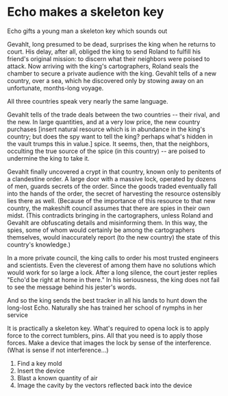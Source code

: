 # Echo makes a skeleton key

Echo gifts a young man a skeleton key which sounds out 

Gevahlt, long presumed to be dead, surprises the king when he returns to court. His delay, after all, obliged the king to send Roland to fulfill his friend's original mission: to discern what their neighbors were poised to attack. Now arriving with the king's cartographers, Roland seals the chamber to secure a private audience with the king. Gevahlt tells of a new country, over a sea, which he discovered only by stowing away on an unfortunate, months-long voyage. 

All three countries speak very nearly the same language. 

Gevahlt tells of the trade deals between the two countries -- their rival, and the new. In large quantities, and at a very low price, the new country purchases [insert natural resource which is in abundance in the king's country; but does the spy want to tell the king? perhaps what's hidden in the vault trumps this in value.] spice. It seems, then, that the neighbors, occulting the true source of the spice (in this country) -- are poised to undermine the king to take it. 

Gevahlt finally uncovered a crypt in that country, known only to penitents of a clandestine order. A large door with a massive lock, operated by dozens of men, guards secrets of the order. Since the goods traded eventually fall into the hands of the order, the secret of harvesting the resource ostensibly lies there as well. (Because of the importance of this resource to that new country, the makeshift council assumes that there are spies in their own midst. (This contradicts bringing in the cartographers, unless Roland and Gevahlt are obfuscating details and misinforming them. In this way, the spies, some of whom would certainly be among the cartographers themselves, would inaccurately report (to the new country) the state of this country's knowledge.)

In a more private council, the king calls to order his most trusted engineers and scientists.
Even the cleverest of among them have no solutions which would work for so large a lock.
After a long silence, the court jester replies "Echo'd be right at home in there."
In his seriousness, the king does not fail to see the message behind his jester's words. 

And so the king sends the best tracker in all his lands to hunt down the long-lost Echo.
Naturally she has trained her school of nymphs in her service

It is practically a skeleton key. What's required to opena  lock is to apply force to the correct tumblers, pins. All that you need is to apply those forces. Make a device that images the lock by sense of the interference. (What is sense if not interference...)
1. Find a key mold
2. Insert the device
3. Blast a known quantity of air
4. Image the cavity by the vectors reflected back into the device

